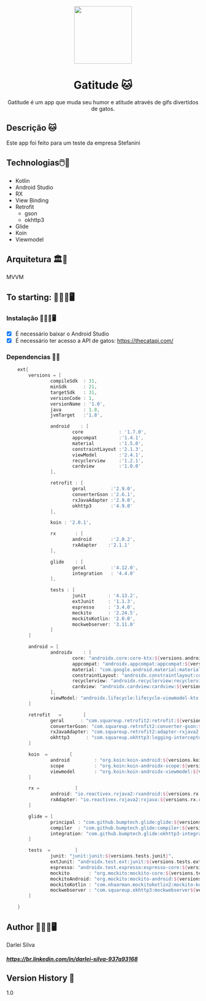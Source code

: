 <p align="center">
  <img width="150" height="150" src="https://cdn2.thecatapi.com/images/mAGfq3LKj.png">
</p>

# <h1 align="center">__Gatitude__ 🐱</h1>
<p align="center"> Gatitude é um app que muda seu humor e atitude através de gifs divertidos de gatos.</p>

## Descrição 🐱
Este app foi feito para um teste da empresa Stefanini

## Technologias🖱️💾
* Kotlin
* Android Studio
* RX
* View Binding
* Retrofit
  * gson
  * okhttp3
* Glide
* Koin
* Viewmodel

## Arquitetura 🏛️🧩
MVVM

## To starting: 👨🏻‍💻🖥
### Instalação 👨🏻‍💻🖥️
- [x] É necessário baixar o Android Studio
- [x] É necessário ter acesso a API de gatos: https://thecatapi.com/

### Dependencias 🧩📄

```gradle
    ext{
        versions = [
                compileSdk  : 31,
                minSdk      : 21,
                targetSdk   : 31,
                versionCode : 1,
                versionName : '1.0',
                java        : 1.8,
                jvmTarget   :'1.8',

                android    : [
                        core             : '1.7.0',
                        appcompat        :'1.4.1',
                        material         :'1.5.0',
                        constraintLayout :'2.1.3',
                        viewModel        :'2.4.1',
                        recyclerview     :'1.2.1',
                        cardview         :'1.0.0'
                ],

                retrofit : [
                        geral         :'2.9.0',
                        converterGson :'2.6.1',
                        rxJavaAdapter :'2.9.0',
                        okhttp3       :'4.9.0'
                ],

                koin : '2.0.1',

                rx       : [
                        android       :'2.0.2',
                        rxAdapter    :'2.1.1'
                ],

                glide    : [
                        geral         :'4.12.0',
                        integration   : '4.4.0'
                ],

                tests : [
                        junit        : '4.13.2',
                        extJunit     : '1.1.3',
                        espresso     : '3.4.0',
                        mockito      : '2.24.5',
                        mockitoKotlin: '2.0.0',
                        mockwebserver: '3.11.0'
                ]
        ]

        android = [
                androidx    : [
                        core: "androidx.core:core-ktx:${versions.android.core}",
                        appcompat: "androidx.appcompat:appcompat:${versions.android.appcompat}",
                        material: "com.google.android.material:material:${versions.android.material}",
                        constraintLayout: "androidx.constraintlayout:constraintlayout:${versions.android.constraintLayout}",
                        recyclerview: "androidx.recyclerview:recyclerview:${versions.android.recyclerview}",
                        cardview: "androidx.cardview:cardview:${versions.android.cardview}"
                ],
                viewModel: "androidx.lifecycle:lifecycle-viewmodel-ktx:${versions.android.viewModel}"
        ]

        retrofit   =        [
                geral      : "com.squareup.retrofit2:retrofit:${versions.retrofit.geral}",
                converterGson: "com.squareup.retrofit2:converter-gson:${versions.retrofit.converterGson}",
                rxJavaAdapter: "com.squareup.retrofit2:adapter-rxjava2:${versions.retrofit.rxJavaAdapter}",
                okhttp3      : "com.squareup.okhttp3:logging-interceptor:${versions.retrofit.okhttp3}"
        ]

        koin  =        [
                android         : "org.koin:koin-android:${versions.koin}",
                scope           : "org.koin:koin-androidx-scope:${versions.koin}",
                viewmodel       : "org.koin:koin-androidx-viewmodel:${versions.koin}"
        ]

        rx =             [
                android: "io.reactivex.rxjava2:rxandroid:${versions.rx.android}",
                rxAdapter: "io.reactivex.rxjava2:rxjava:${versions.rx.rxAdapter}"
        ]

        glide = [
                principal : "com.github.bumptech.glide:glide:${versions.glide.geral}",
                compiler  : "com.github.bumptech.glide:compiler:${versions.glide.geral}",
                integration: "com.github.bumptech.glide:okhttp3-integration:${versions.glide.integration}"
        ]

        tests  =         [
                junit: "junit:junit:${versions.tests.junit}",
                extJunit: "androidx.test.ext:junit:${versions.tests.extJunit}",
                espresso: "androidx.test.espresso:espresso-core:${versions.tests.espresso}",
                mockito       : "org.mockito:mockito-core:${versions.tests.mockito}",
                mockitoAndroid: "org.mockito:mockito-android:${versions.tests.mockito}",
                mockitoKotlin : "com.nhaarman.mockitokotlin2:mockito-kotlin:${versions.tests.mockitoKotlin}",
                mockwebserver : "com.squareup.okhttp3:mockwebserver${versions.tests.mockwebserver}"
        ]

    }
```

## Author 👨🏻‍💻🖥️
Darlei Silva <h5>https://br.linkedin.com/in/darlei-silva-937a93168<h5>
  
## Version History 💾
 1.0
